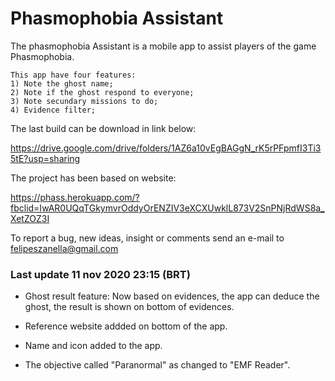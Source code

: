 # Phasmophobia Assistant

The phasmophobia Assistant is a mobile app to assist players of the game Phasmophobia.

    This app have four features:
    1) Note the ghost name;
    2) Note if the ghost respond to everyone;
    3) Note secundary missions to do;
    4) Evidence filter;
    
The last build can be download in link below: 

https://drive.google.com/drive/folders/1AZ6a10vEgBAGgN_rK5rPFpmfI3Ti35tE?usp=sharing
    
The project has been based on website: 

https://phass.herokuapp.com/?fbclid=IwAR0UQqTGkymvrOddyOrENZIV3eXCXUwklL873V2SnPNjRdWS8a_XetZOZ3I

To report a bug, new ideas, insight or comments send an e-mail to felipeszanella@gmail.com

### Last update 11 nov 2020 23:15 (BRT)

* Ghost result feature: Now based on evidences, the app can deduce the ghost, the result is shown on bottom of evidences.

* Reference website addded on bottom of the app.

* Name and icon added to the app.

* The objective called "Paranormal" as changed to "EMF Reader".
